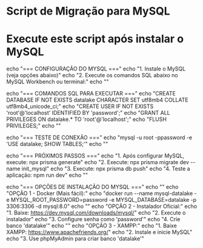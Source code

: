 # Script de Migração para MySQL
# Execute este script após instalar o MySQL

echo "=== CONFIGURAÇÃO DO MYSQL ==="
echo "1. Instale o MySQL (veja opções abaixo)"
echo "2. Execute os comandos SQL abaixo no MySQL Workbench ou terminal:"
echo ""

echo "=== COMANDOS SQL PARA EXECUTAR ==="
echo "CREATE DATABASE IF NOT EXISTS datalake CHARACTER SET utf8mb4 COLLATE utf8mb4_unicode_ci;"
echo "CREATE USER IF NOT EXISTS 'root'@'localhost' IDENTIFIED BY 'password';"
echo "GRANT ALL PRIVILEGES ON datalake.* TO 'root'@'localhost';"
echo "FLUSH PRIVILEGES;"
echo ""

echo "=== TESTE DE CONEXÃO ==="
echo "mysql -u root -ppassword -e 'USE datalake; SHOW TABLES;'"
echo ""

echo "=== PRÓXIMOS PASSOS ==="
echo "1. Após configurar MySQL, execute: npx prisma generate"
echo "2. Execute: npx prisma migrate dev --name init_mysql"
echo "3. Execute: npx prisma db push"
echo "4. Teste a aplicação: npm run dev"
echo ""

echo "=== OPÇÕES DE INSTALAÇÃO DO MYSQL ==="
echo ""
echo "OPÇÃO 1 - Docker (Mais fácil):"
echo "docker run --name mysql-datalake -e MYSQL_ROOT_PASSWORD=password -e MYSQL_DATABASE=datalake -p 3306:3306 -d mysql:8.0"
echo ""
echo "OPÇÃO 2 - Instalador Oficial:"
echo "1. Baixe: https://dev.mysql.com/downloads/mysql/"
echo "2. Execute o instalador"
echo "3. Configure senha como 'password'"
echo "4. Crie banco 'datalake'"
echo ""
echo "OPÇÃO 3 - XAMPP:"
echo "1. Baixe XAMPP: https://www.apachefriends.org/"
echo "2. Instale e inicie MySQL"
echo "3. Use phpMyAdmin para criar banco 'datalake'"
